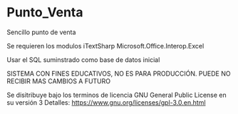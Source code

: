 # Punto_Venta
Sencillo punto de venta

Se requieren los modulos
iTextSharp
Microsoft.Office.Interop.Excel

Usar el SQL suminstrado como base de datos inicial

SISTEMA CON FINES EDUCATIVOS, NO ES PARA PRODUCCIÓN.
PUEDE NO RECIBIR MAS CAMBIOS A FUTURO

Se disitribuye bajo los terminos de licencia GNU General Public License en su versión 3
Detalles: https://www.gnu.org/licenses/gpl-3.0.en.html
